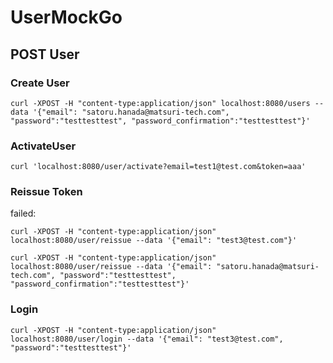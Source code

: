 # UserMockGo


## POST User

### Create User

```
curl -XPOST -H "content-type:application/json" localhost:8080/users --data '{"email": "satoru.hanada@matsuri-tech.com", "password":"testtesttest", "password_confirmation":"testtesttest"}'
```

### ActivateUser

```
curl 'localhost:8080/user/activate?email=test1@test.com&token=aaa'
```

### Reissue Token

failed: 
```
curl -XPOST -H "content-type:application/json" localhost:8080/user/reissue --data '{"email": "test3@test.com"}'
```

```
curl -XPOST -H "content-type:application/json" localhost:8080/user/reissue --data '{"email": "satoru.hanada@matsuri-tech.com", "password":"testtesttest", "password_confirmation":"testtesttest"}'
```

### Login

```
curl -XPOST -H "content-type:application/json" localhost:8080/user/login --data '{"email": "test3@test.com", "password":"testtesttest"}'
```
